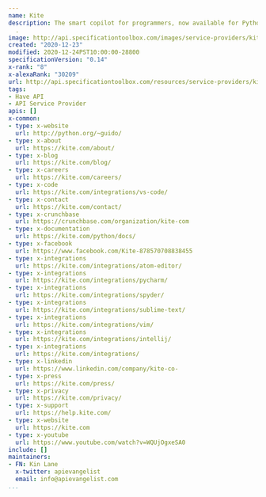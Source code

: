 ```yaml
---
name: Kite
description: The smart copilot for programmers, now available for Python at https://t.co/lCHRd1DsPm
  .
image: http://api.specificationtoolbox.com/images/service-providers/kite.jpg
created: "2020-12-23"
modified: 2020-12-24PST10:00:00-28800
specificationVersion: "0.14"
x-rank: "8"
x-alexaRank: "30209"
url: http://api.specificationtoolbox.com/resources/service-providers/kite/
tags:
- Have API
- API Service Provider
apis: []
x-common:
- type: x-website
  url: http://python.org/~guido/
- type: x-about
  url: https://kite.com/about/
- type: x-blog
  url: https://kite.com/blog/
- type: x-careers
  url: https://kite.com/careers/
- type: x-code
  url: https://kite.com/integrations/vs-code/
- type: x-contact
  url: https://kite.com/contact/
- type: x-crunchbase
  url: https://crunchbase.com/organization/kite-com
- type: x-documentation
  url: https://kite.com/python/docs/
- type: x-facebook
  url: https://www.facebook.com/Kite-878570708838455
- type: x-integrations
  url: https://kite.com/integrations/atom-editor/
- type: x-integrations
  url: https://kite.com/integrations/pycharm/
- type: x-integrations
  url: https://kite.com/integrations/spyder/
- type: x-integrations
  url: https://kite.com/integrations/sublime-text/
- type: x-integrations
  url: https://kite.com/integrations/vim/
- type: x-integrations
  url: https://kite.com/integrations/intellij/
- type: x-integrations
  url: https://kite.com/integrations/
- type: x-linkedin
  url: https://www.linkedin.com/company/kite-co-
- type: x-press
  url: https://kite.com/press/
- type: x-privacy
  url: https://kite.com/privacy/
- type: x-support
  url: https://help.kite.com/
- type: x-website
  url: https://kite.com
- type: x-youtube
  url: https://www.youtube.com/watch?v=WQUjOgxeSA0
include: []
maintainers:
- FN: Kin Lane
  x-twitter: apievangelist
  email: info@apievangelist.com
...
```


